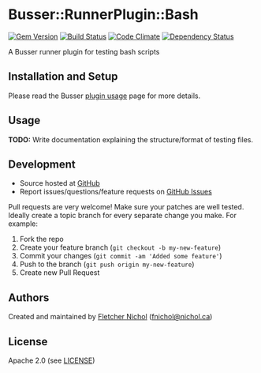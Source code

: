 # <a name="title"></a> Busser::RunnerPlugin::Bash

[![Gem Version](https://badge.fury.io/rb/busser-bash.png)](http://badge.fury.io/rb/busser-bash)
[![Build Status](https://travis-ci.org/test-kitchen/busser-bash.png?branch=master)](https://travis-ci.org/test-kitchen/busser-bash)
[![Code Climate](https://codeclimate.com/github/test-kitchen/busser-bash.png)](https://codeclimate.com/github/test-kitchen/busser-bash)
[![Dependency Status](https://gemnasium.com/test-kitchen/busser-bash.svg)](https://gemnasium.com/test-kitchen/busser-bash)

A Busser runner plugin for testing bash scripts

## <a name="installation"></a> Installation and Setup

Please read the Busser [plugin usage][plugin_usage] page for more details.

## <a name="usage"></a> Usage

**TODO:** Write documentation explaining the structure/format of testing files.

## <a name="development"></a> Development

* Source hosted at [GitHub][repo]
* Report issues/questions/feature requests on [GitHub Issues][issues]

Pull requests are very welcome! Make sure your patches are well tested.
Ideally create a topic branch for every separate change you make. For
example:

1. Fork the repo
2. Create your feature branch (`git checkout -b my-new-feature`)
3. Commit your changes (`git commit -am 'Added some feature'`)
4. Push to the branch (`git push origin my-new-feature`)
5. Create new Pull Request

## <a name="authors"></a> Authors

Created and maintained by [Fletcher Nichol][author] (<fnichol@nichol.ca>)

## <a name="license"></a> License

Apache 2.0 (see [LICENSE][license])


[author]:           https://github.com/fnichol
[issues]:           https://github.com/fnichol/busser-bash/issues
[license]:          https://github.com/fnichol/busser-bash/blob/master/LICENSE
[repo]:             https://github.com/fnichol/busser-bash
[plugin_usage]:     http://docs.kitchen-ci.org/busser/plugin-usage
